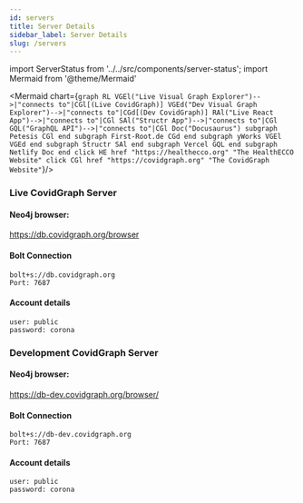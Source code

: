 ```yaml
---
id: servers
title: Server Details
sidebar_label: Server Details
slug: /servers
---
```

import ServerStatus from '../../src/components/server-status';
import Mermaid from '@theme/Mermaid'

<Mermaid chart={`
  graph RL
    VGEl("Live Visual Graph Explorer")-->|"connects to"|CGl[(Live CovidGraph)]
    VGEd("Dev Visual Graph Explorer")-->|"connects to"|CGd[(Dev CovidGraph)]
    RAl("Live React App")-->|"connects to"|CGl
    SAl("Structr App")-->|"connects to"|CGl
    GQL("GraphQL API")-->|"connects to"|CGl
    Doc("Docusaurus")
        subgraph Petesis
          CGl
        end
        subgraph First-Root.de
          CGd
        end
        subgraph yWorks
          VGEl
          VGEd
        end
        subgraph Structr
          SAl
        end
        subgraph Vercel
          GQL
        end
        subgraph Netlify
          Doc
        end
    click HE href "https://healthecco.org" "The HealthECCO Website"
    click CGl href "https://covidgraph.org" "The CovidGraph Website"
    `}/>

### Live CovidGraph Server

#### Neo4j browser:

https://db.covidgraph.org/browser

#### Bolt Connection
```
bolt+s://db.covidgraph.org
Port: 7687
```
#### Account details
```
user: public
password: corona
```

### Development CovidGraph Server

#### Neo4j browser:

https://db-dev.covidgraph.org/browser/

#### Bolt Connection
```
bolt+s://db-dev.covidgraph.org
Port: 7687
```
#### Account details
```
user: public
password: corona
```
